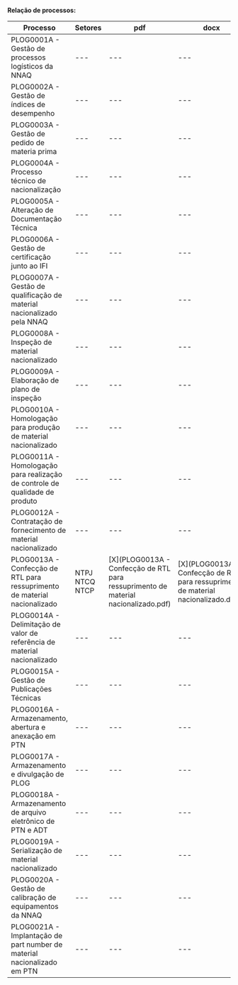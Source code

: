**Relação de processos:**

| Processo | Setores | pdf | docx | bpm |
| ---      | ---     | ---  | --- | --- |
| PLOG0001A - Gestão de processos logísticos da NNAQ | ---     | ---  | --- | --- |
| PLOG0002A - Gestão de índices de desempenho | ---     | ---  | --- | --- |
| PLOG0003A - Gestão de pedido de materia prima | ---     | ---  | --- | --- |
| PLOG0004A - Processo técnico de nacionalização | ---     | ---  | --- | --- |
| PLOG0005A - Alteração de Documentação Técnica | ---     | ---  | --- | --- |
| PLOG0006A - Gestão de certificação junto ao IFI | ---     | ---  | --- | --- |
| PLOG0007A - Gestão de qualificação de material nacionalizado pela NNAQ | ---     | ---  | --- | --- |
| PLOG0008A - Inspeção de material nacionalizado | ---     | ---  | --- | --- |
| PLOG0009A - Elaboração de plano de inspeção | ---     | ---  | --- | --- |
| PLOG0010A - Homologação para produção de material nacionalizado | ---     | ---  | --- | --- |
| PLOG0011A - Homologação para realização de controle de qualidade de produto | ---     | ---  | --- | --- |
| PLOG0012A - Contratação de fornecimento de material nacionalizado | ---     | ---  | --- | --- |
| PLOG0013A - Confecção de RTL para ressuprimento de material nacionalizado | NTPJ <br> NTCQ <br> NTCP  | [X](PLOG0013A - Confecção de RTL para ressuprimento de material nacionalizado.pdf) | [X](PLOG0013A - Confecção de RTL para ressuprimento de material nacionalizado.docx) | [X](PLOG0013A - Confecção de RTL para ressuprimento de material nacionalizado.bpm) | 
| PLOG0014A - Delimitação de valor de referência de material nacionalizado | ---     | ---  | --- | --- |
| PLOG0015A - Gestão de Publicações Técnicas | ---     | ---  | --- | --- |
| PLOG0016A - Armazenamento, abertura e anexação em PTN | ---     | ---  | --- | --- |
| PLOG0017A - Armazenamento e divulgação de PLOG | ---     | ---  | --- | --- |
| PLOG0018A - Armazenamento de arquivo eletrônico de PTN e ADT | ---     | ---  | --- | --- |
| PLOG0019A - Serialização de material nacionalizado | ---     | ---  | --- | --- |
| PLOG0020A - Gestão de calibração de equipamentos da NNAQ | ---     | ---  | --- | --- |
| PLOG0021A - Implantação de part number de material nacionalizado em PTN | ---     | ---  | --- | --- |
